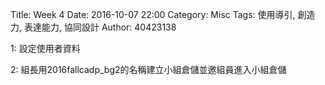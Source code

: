 Title: Week 4
Date: 2016-10-07 22:00
Category: Misc
Tags: 使用導引, 創造力, 表達能力, 協同設計
Author: 40423138

1: 設定使用者資料

2: 組長用2016fallcadp_bg2的名稱建立小組倉儲並邀組員進入小組倉儲